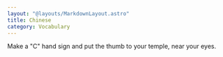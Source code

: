 ```yaml
---
layout: "@layouts/MarkdownLayout.astro"
title: Chinese
category: Vocabulary
---
```


Make a "C" hand sign and put the thumb to your temple, near your eyes.
